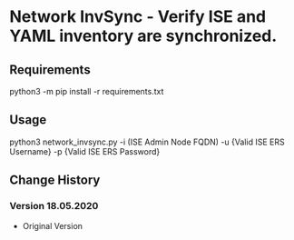 # Network InvSync - Verify ISE and YAML inventory are synchronized.

## Requirements
python3 -m pip install -r requirements.txt

## Usage
python3 network_invsync.py -i (ISE Admin Node FQDN) -u {Valid ISE ERS Username} -p {Valid ISE ERS Password}

## Change History

### Version 18.05.2020
- Original Version
